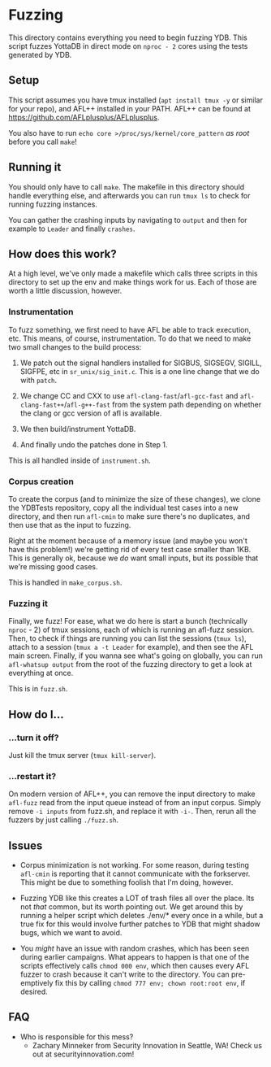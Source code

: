 # Fuzzing

This directory contains everything you need to begin fuzzing YDB.  This script fuzzes YottaDB in direct mode on `nproc - 2` cores using the tests generated by YDB.

## Setup

This script assumes you have tmux installed (`apt install tmux -y` or similar for your repo), and AFL++ installed in your PATH.  AFL++ can be found at https://github.com/AFLplusplus/AFLplusplus.

You also have to run `echo core >/proc/sys/kernel/core_pattern` *as root* before you call `make`!

## Running it

You should only have to call `make`.  The makefile in this directory should handle everything else, and afterwards you can run `tmux ls` to check for running fuzzing instances.

You can gather the crashing inputs by navigating to `output` and then for example to `Leader` and finally `crashes`.

## How does this work?

At a high level, we've only made a makefile which calls three scripts in this directory to set up the env and make things work for us.  Each of those are worth a little discussion, however.

### Instrumentation

To fuzz something, we first need to have AFL be able to track execution, etc.  This means, of course, instrumentation.  To do that we need to make two small changes to the build process:

1. We patch out the signal handlers installed for SIGBUS, SIGSEGV, SIGILL, SIGFPE, etc in `sr_unix/sig_init.c`.  This is a one line change that we do with `patch`.

2. We change CC and CXX to use `afl-clang-fast`/`afl-gcc-fast` and `afl-clang-fast++`/`afl-g++-fast` from the system path depending on whether the clang or gcc version of afl is available.

3. We then build/instrument YottaDB.

4. And finally undo the patches done in Step 1.

This is all handled inside of `instrument.sh`.

### Corpus creation

To create the corpus (and to minimize the size of these changes), we clone the YDBTests repository, copy all the individual test cases into a new directory, and then run `afl-cmin` to make sure there's no duplicates, and then use that as the input to fuzzing.

Right at the moment because of a memory issue (and maybe you won't have this problem!) we're getting rid of every test case smaller than 1KB.  This is generally ok, because we _do_ want small inputs, but its possible that we're missing good cases.

This is handled in `make_corpus.sh`.

### Fuzzing it

Finally, we fuzz!  For ease, what we do here is start a bunch (technically `nproc` - 2) of tmux sessions, each of which is running an afl-fuzz session.  Then, to check if things are running you can list the sessions (`tmux ls`), attach to a session (`tmux a -t Leader` for example), and then see the AFL main screen.  Finally, if you wanna see what's going on globally, you can run `afl-whatsup output` from the root of the fuzzing directory to get a look at everything at once.

This is in `fuzz.sh`.

## How do I...

### ...turn it off?

Just kill the tmux server (`tmux kill-server`).

### ...restart it?

On modern version of AFL++, you can remove the input directory to make `afl-fuzz` read from the input queue instead of from an input corpus.  Simply remove `-i inputs` from fuzz.sh, and replace it with `-i-`.  Then, rerun all the fuzzers by just calling `./fuzz.sh`.

## Issues

- Corpus minimization is not working.  For some reason, during testing `afl-cmin` is reporting that it cannot communicate with the forkserver.  This might be due to something foolish that I'm doing, however.

- Fuzzing YDB like this creates a LOT of trash files all over the place.  Its not _that_ common, but its worth pointing out.  We get around this by running a helper script which deletes ./env/\* every once in a while, but a true fix for this would involve further patches to YDB that might shadow bugs, which we want to avoid.

- You _might_ have an issue with random crashes, which has been seen during earlier campaigns.  What appears to happen is that one of the scripts effectively calls `chmod 000 env`, which then causes every AFL fuzzer to crash because it can't write to the directory.  You can pre-emptively fix this by calling `chmod 777 env; chown root:root env`, if desired.

## FAQ

- Who is responsible for this mess?
  - Zachary Minneker from Security Innovation in Seattle, WA! Check us out at securityinnovation.com!

